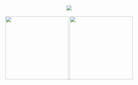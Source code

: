 <h1 align="center">
    <img src="https://readme-typing-svg.herokuapp.com/?font=Righteous&size=35&center=true&vCenter=true&width=500&height=70&duration=4000&color=F700E1&lines=Bem+Vindo!+👾;Perfil+De+Claudio+Dos+Santos+!" />
</h1>
<div align="middle">
   <a href="https://github.com/claudsaints"> 
   <img height="200cm" src="https://github-readme-stats.vercel.app/api?username=claudsaints&show_icons=true&theme=synthwave&include_all_commits=true&count">
   <img height="200cm" src="https://github-readme-stats.vercel.app/api/top-langs/?username=claudsaints&layout=donut&theme=synthwave">
</div>
